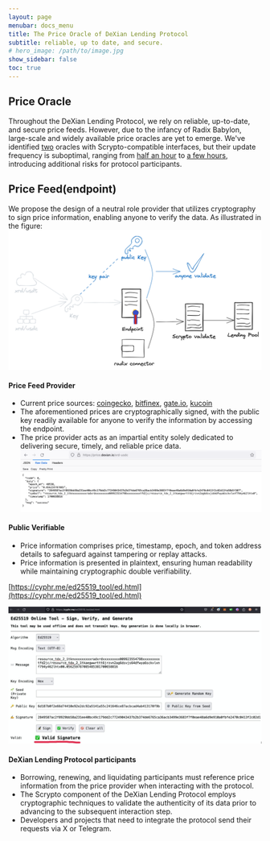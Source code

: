 ```yaml
---
layout: page
menubar: docs_menu
title: The Price Oracle of DeXian Lending Protocol
subtitle: reliable, up to date, and secure.
# hero_image: /path/to/image.jpg
show_sidebar: false
toc: true
---
```

## Price Oracle

Throughout the DeXian Lending Protocol, we rely on reliable, up-to-date, and secure price feeds. However, due to the infancy of Radix Babylon, large-scale and widely available price oracles are yet to emerge. We've identified [two](https://twitter.com/jimmyhumania/status/1725867423566299605) oracles with Scrypto-compatible interfaces, but their update frequency is suboptimal, ranging from [half an hour](https://dashboard.radixdlt.com/component/component_rdx1czqqs4t8f62jeyp47ctyqwmtk3vnf9sffnqd9lu7tgtgtvshj6x9lp/recent-transactions) to [a few hours](https://dashboard.radixdlt.com/component/component_rdx1czqqs4t8f62jeyp47ctyqwmtk3vnf9sffnqd9lu7tgtgtvshj6x9lp/recent-transactions), introducing additional risks for protocol participants.

## Price Feed(endpoint)
We propose the design of a neutral role provider that utilizes cryptography to sign price information, enabling anyone to verify the data. As illustrated in the figure:
![price oracle](/assets/images/lending_protocol_price_oracle.png)

#### Price Feed Provider
* Current price sources: [coingecko](https://www.coingecko.com/en/coins/radix), [bitfinex](https://trading.bitfinex.com/t/XRD:USD), [gate.io](https://www.gate.io/zh/trade/XRD_USDT), [kucoin](https://www.kucoin.com/trade/XRD-USDT)
* The aforementioned prices are cryptographically signed, with the public key readily available for anyone to verify the information by accessing the endpoint.
* The price provider acts as an impartial entity solely dedicated to delivering secure, timely, and reliable price data.
![xrd-usdc](/assets/images/xrd-usdt-endpoint.png)

#### Public Verifiable
* Price information comprises price, timestamp, epoch, and token address details to safeguard against tampering or replay attacks.
* Price information is presented in plaintext, ensuring human readability while maintaining cryptographic double verifiability.

[https://cyphr.me/ed25519_tool/ed.html](https://cyphr.me/ed25519_tool/ed.html)

![ed25519 verify](/assets/images/ed25519_verify.png)

#### DeXian Lending Protocol participants
* Borrowing, renewing, and liquidating participants must reference price information from the price provider when interacting with the protocol.
* The Scrypto component of the DeXian Lending Protocol employs cryptographic techniques to validate the authenticity of its data prior to advancing to the subsequent interaction step.
* Developers and projects that need to integrate the protocol send their requests via X or Telegram.







